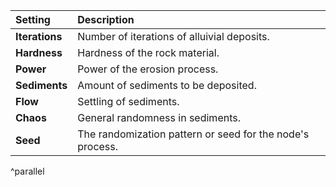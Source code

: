 | Setting        | Description                                               |
| :------------- | :-------------------------------------------------------- |
| **Iterations** | Number of iterations of alluivial deposits.               |
| **Hardness**   | Hardness of the rock material.                            |
| **Power**      | Power of the erosion process.                             |
| **Sediments**  | Amount of sediments to be deposited.                      |
| **Flow**       | Settling of sediments.                                    |
| **Chaos**      | General randomness in sediments.                          |
| **Seed**       | The randomization pattern or seed for the node's process. |
^parallel